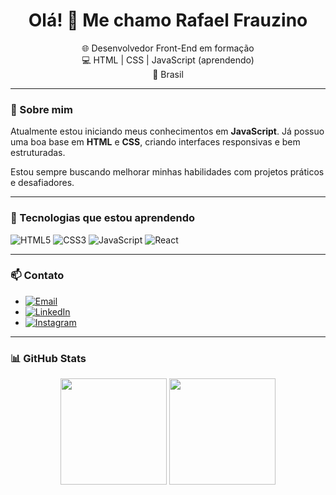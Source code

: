 <h1 align="center">Olá! 👋 Me chamo Rafael Frauzino</h1>

<p align="center">
  🌐 Desenvolvedor Front-End em formação<br>
  💻 HTML | CSS | JavaScript (aprendendo)<br>
  📍 Brasil
</p>

---

### 🚀 Sobre mim

Atualmente estou iniciando meus conhecimentos em **JavaScript**. Já possuo uma boa base em **HTML** e **CSS**, criando interfaces responsivas e bem estruturadas.

Estou sempre buscando melhorar minhas habilidades com projetos práticos e desafiadores.

---

### 🧠 Tecnologias que estou aprendendo

![HTML5](https://img.shields.io/badge/HTML5-E34F26?style=for-the-badge&logo=html5&logoColor=fff)
![CSS3](https://img.shields.io/badge/CSS3-1572B6?style=for-the-badge&logo=css3&logoColor=fff)
![JavaScript](https://img.shields.io/badge/JavaScript-F7DF1E?style=for-the-badge&logo=javascript&logoColor=000)
![React](https://img.shields.io/badge/React-20232A?style=for-the-badge&logo=react&logoColor=61DAFB)

---



### 📫 Contato

- [![Email](https://img.shields.io/badge/Email-D14836?style=for-the-badge&logo=gmail&logoColor=white)](mailto:frauzino1992@gmail.com)
- [![LinkedIn](https://img.shields.io/badge/LinkedIn-blue?style=for-the-badge&logo=linkedin&logoColor=white)](https://www.linkedin.com/in/rafael-frauzino-138b3a106/)
- [![Instagram](https://img.shields.io/badge/Instagram-%23E4405F.svg?&style=for-the-badge&logo=instagram&logoColor=white)](https://www.instagram.com/rafafrauzino/)



---

### 📊 GitHub Stats

<p align="center">
  <img height="170em" src="https://github-readme-stats.vercel.app/api?username=RafaFrauzino&show_icons=true&theme=radical" />
  <img height="170em" src="https://github-readme-stats.vercel.app/api/top-langs/?username=RafaFrauzino&layout=compact&theme=radical"/>
</p>
